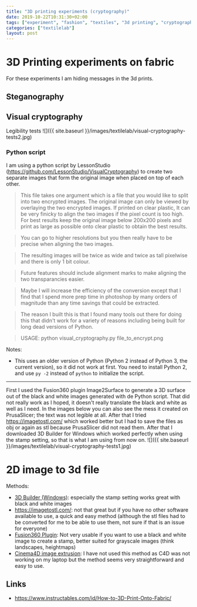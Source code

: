 ```yaml
---
title: "3D printing experiments (cryptography)"
date: 2019-10-22T10:31:30+02:00
tags: ["experiment", "fashion", "textiles", "3d printing", "cryptography"]
categories: ["textilelab"]
layout: post
---
```


# 3D Printing experiments on fabric
For these experiments I am hiding messages in the 3d prints. 

## Steganography

## Visual cryptography
Legibility tests 
![]({{ site.baseurl }}/images/textilelab/visual-cryptography-tests2.jpg)

### Python script
I am using a python script by LessonStudio (<https://github.com/LessonStudio/VisualCryptography>) to create two separate images that form the original image when placed on top of each other.

>This file takes one argument which is a file that you would like to split into two encrypted images. The original image can only be viewed by overlaying the two encrypted images. If printed on clear plastic, It can be very finicky to align the two images if the pixel count is too high. For best results keep the original image below 200x200 pixels and print as large as possible onto clear plastic to obtain the best results.

>You can go to higher resolutions but you then really have to be precise when aligning the two images.

>The resulting images will be twice as wide and twice as tall pixelwise and there is only 1 bit colour.

>Future features should include alignment marks to make aligning the two transparancies easier.

>Maybe I will increase the efficiency of the conversion except that I find that I spend more prep time in photoshop by many orders of magnitude than any time savings that could be extracted.

>The reason I built this is that I found many tools out there for doing this that didn't work for a variety of reasons including being built for long dead versions of Python.

>USAGE: python visual_cryptography.py file_to_encrypt.png

Notes: 
- This uses an older version of Python (Python 2 instead of Python 3, the current version), so it did not work at first. You need to install Python 2, and use ```py -2``` instead of ```python``` to initialize the script.

---------------

First I used the Fusion360 plugin Image2Surface to generate a 3D surface out of the black and white images generated with de Python script. That did not really work as I hoped, it doesn't really translate the black and white as well as I need. In the images below you can also see the mess it created on PrusaSlicer; the text was not legible at all. After that I tried <https://imagetostl.com/> which worked better but I had to save the files as obj or again as stl because PrusaSlicer did not read them. After that I downloaded 3D Builder for Windows which worked perfectly when using the stamp setting, so that is what I am using from now on. 
![]({{ site.baseurl }}/images/textilelab/visual-cryptography-tests1.jpg)



# 2D image to 3d file
Methods:
- [3D Builder (Windows)](https://www.microsoft.com/en-us/p/3d-builder/9wzdncrfj3t6?source=lp&activetab=pivot:overviewtab): especially the stamp setting works great with black and white images
- <https://imagetostl.com/>: not that great but if you have no other software available to use, a quick and easy method (although the stl files had to be converted for me to be able to use them, not sure if that is an issue for everyone)
- [Fusion360 Plugin](https://github.com/hanskellner/Fusion360Image2Surface): Not very usable if you want to use a black and white image to create a stamp, better suited for grayscale images (think landscapes, heightmaps)
- [Cinema4D image extrusion](https://www.motiontutorials.net/blog-tutorials/cinema4d-logo-extrusion-from-photo): I have not used this method as C4D was not working on my laptop but the method seems very straightforward and easy to use.

## Links
- <https://www.instructables.com/id/How-to-3D-Print-Onto-Fabric/>
